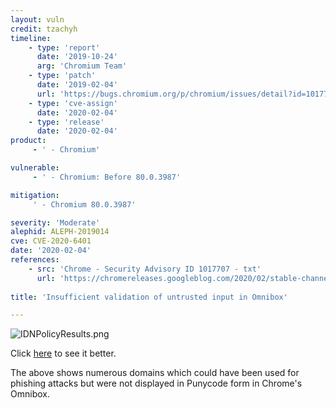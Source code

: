```yaml
---
layout: vuln
credit: tzachyh
timeline:
    - type: 'report'
      date: '2019-10-24'
      arg: 'Chromium Team'
    - type: 'patch'
      date: '2019-02-04'
      url: 'https://bugs.chromium.org/p/chromium/issues/detail?id=1017707'
    - type: 'cve-assign'
      date: '2020-02-04'
    - type: 'release'
      date: '2020-02-04'
product:
     - ' - Chromium'

vulnerable:
     - ' - Chromium: Before 80.0.3987'

mitigation: 
     ' - Chromium 80.0.3987'

severity: 'Moderate'
alephid: ALEPH-2019014
cve: CVE-2020-6401
date: '2020-02-04'
references:
    - src: 'Chrome - Security Advisory ID 1017707 - txt'
      url: 'https://chromereleases.googleblog.com/2020/02/stable-channel-update-for-desktop.html'
  
title: 'Insufficient validation of untrusted input in Omnibox'

---
```

![IDNPolicyResults.png](/assets/img/homograph-attacks2/IDNPolicyResults.png)

Click [here](/assets/img/homograph-attacks2/IDNPolicyResults.png) to see it better. 

The above shows numerous domains which could have been used for phishing attacks but were not displayed in Punycode form in Chrome's Omnibox.
